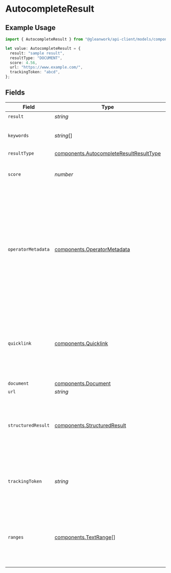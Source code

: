 # AutocompleteResult

## Example Usage

```typescript
import { AutocompleteResult } from "@gleanwork/api-client/models/components";

let value: AutocompleteResult = {
  result: "sample result",
  resultType: "DOCUMENT",
  score: 4.56,
  url: "https://www.example.com/",
  trackingToken: "abcd",
};
```

## Fields

| Field                                                                                                                                            | Type                                                                                                                                             | Required                                                                                                                                         | Description                                                                                                                                      | Example                                                                                                                                          |
| ------------------------------------------------------------------------------------------------------------------------------------------------ | ------------------------------------------------------------------------------------------------------------------------------------------------ | ------------------------------------------------------------------------------------------------------------------------------------------------ | ------------------------------------------------------------------------------------------------------------------------------------------------ | ------------------------------------------------------------------------------------------------------------------------------------------------ |
| `result`                                                                                                                                         | *string*                                                                                                                                         | :heavy_check_mark:                                                                                                                               | N/A                                                                                                                                              |                                                                                                                                                  |
| `keywords`                                                                                                                                       | *string*[]                                                                                                                                       | :heavy_minus_sign:                                                                                                                               | A list of all possible keywords for given result.                                                                                                |                                                                                                                                                  |
| `resultType`                                                                                                                                     | [components.AutocompleteResultResultType](../../models/components/autocompleteresultresulttype.md)                                               | :heavy_minus_sign:                                                                                                                               | N/A                                                                                                                                              |                                                                                                                                                  |
| `score`                                                                                                                                          | *number*                                                                                                                                         | :heavy_minus_sign:                                                                                                                               | Higher indicates a more confident match.                                                                                                         |                                                                                                                                                  |
| `operatorMetadata`                                                                                                                               | [components.OperatorMetadata](../../models/components/operatormetadata.md)                                                                       | :heavy_minus_sign:                                                                                                                               | N/A                                                                                                                                              | {<br/>"name": "Last Updated",<br/>"operatorType": "DATE",<br/>"scopes": [<br/>{<br/>"datasource": "GDRIVE",<br/>"docType": "Document"<br/>},<br/>{<br/>"datasource": "ZENDESK"<br/>}<br/>]<br/>} |
| `quicklink`                                                                                                                                      | [components.Quicklink](../../models/components/quicklink.md)                                                                                     | :heavy_minus_sign:                                                                                                                               | An action for a specific datasource that will show up in autocomplete and app card, e.g. "Create new issue" for jira.                            |                                                                                                                                                  |
| `document`                                                                                                                                       | [components.Document](../../models/components/document.md)                                                                                       | :heavy_minus_sign:                                                                                                                               | N/A                                                                                                                                              |                                                                                                                                                  |
| `url`                                                                                                                                            | *string*                                                                                                                                         | :heavy_minus_sign:                                                                                                                               | N/A                                                                                                                                              |                                                                                                                                                  |
| `structuredResult`                                                                                                                               | [components.StructuredResult](../../models/components/structuredresult.md)                                                                       | :heavy_minus_sign:                                                                                                                               | A single object that can support any object in the work graph. Only a single object will be populated.                                           |                                                                                                                                                  |
| `trackingToken`                                                                                                                                  | *string*                                                                                                                                         | :heavy_minus_sign:                                                                                                                               | A token to be passed in /feedback events associated with this autocomplete result.                                                               |                                                                                                                                                  |
| `ranges`                                                                                                                                         | [components.TextRange](../../models/components/textrange.md)[]                                                                                   | :heavy_minus_sign:                                                                                                                               | Subsections of the result string to which some special formatting should be applied (eg. bold)                                                   |                                                                                                                                                  |